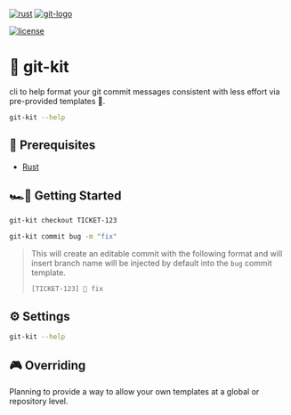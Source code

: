 [![rust](https://img.shields.io/badge/rust-161923?style=for-the-badge&logo=rust&logoColor=white)](https://www.rust-lang.org/)
[![git-logo](https://img.shields.io/badge/git-F05032?style=for-the-badge&logo=git&logoColor=white)](https://git-scm.com/)

[![license](https://img.shields.io/github/license/xsv24/git-kit?color=blue&style=flat-square&logo=)](./LICENSE)

# 🧰 git-kit

cli to help format your git commit messages consistent with less effort via pre-provided templates 🤩.

```bash
git-kit --help
```

## 🥽 Prerequisites

- [Rust](https://www.rust-lang.org/tools/install)

## 🏎️💨 Getting Started

```bash
git-kit checkout TICKET-123
```

```bash
git-kit commit bug -m "fix"
```
> This will create an editable commit with the following format and will insert branch name will be injected by default into the `bug` commit template.
>
> `[TICKET-123] 🐛 fix`


## ⚙️ Settings 

```bash
git-kit --help
```

## 🎮 Overriding 

Planning to provide a way to allow your own templates at a global or repository level.

